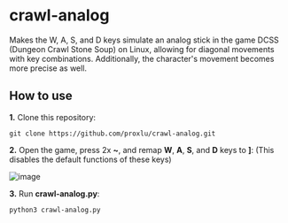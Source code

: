 # crawl-analog
Makes the W, A, S, and D keys simulate an analog stick in the game DCSS (Dungeon Crawl Stone Soup) on Linux, allowing for diagonal movements with key combinations. Additionally, the character's movement becomes more precise as well.

## How to use

**1.** Clone this repository:

```
git clone https://github.com/proxlu/crawl-analog.git
```

**2.** Open the game, press 2x **~**, and remap **W**, **A**, **S**, and **D** keys to **]**: (This disables the default functions of these keys)

![image](https://github.com/user-attachments/assets/a2847492-0aee-4021-b3fc-111e0b9e6432)

**3.** Run **crawl-analog.py**:

```
python3 crawl-analog.py
```

